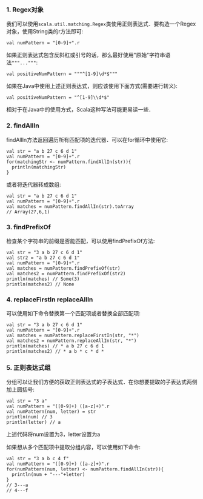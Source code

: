 ### 1. Regex对象

我们可以使用`scala.util.matching.Regex`类使用正则表达式．要构造一个Regex对象，使用String类的r方法即可:
```
val numPattern = "[0-9]+".r
```
如果正则表达式包含反斜杠或引号的话，那么最好使用"原始"字符串语法`"""..."""`:
```
val positiveNumPattern = """^[1-9]\d*$"""
```
如果在Java中使用上述正则表达式，则应该使用下面方式(需要进行转义):
```
val positiveNumPattern = "^[1-9]\\d*$"
```
相对于在Java中的使用方式，Scala这种写法可能更易读一些．

### 2. findAllIn

findAllIn方法返回遍历所有匹配项的迭代器．可以在for循环中使用它:
```
val str = "a b 27 c 6 d 1"
val numPattern = "[0-9]+".r
for(matchingStr <- numPattern.findAllIn(str)){
  println(matchingStr)
}
```
或者将迭代器转成数组:
```
val str = "a b 27 c 6 d 1"
val numPattern = "[0-9]+".r
val matches = numPattern.findAllIn(str).toArray
// Array(27,6,1)
```
### 3. findPrefixOf

检查某个字符串的前缀是否能匹配，可以使用findPrefixOf方法:
```
val str = "3 a b 27 c 6 d 1"
val str2 = "a b 27 c 6 d 1"
val numPattern = "[0-9]+".r
val matches = numPattern.findPrefixOf(str)
val matches2 = numPattern.findPrefixOf(str2)
println(matches) // Some(3)
println(matches2) // None
```
### 4. replaceFirstIn replaceAllIn

可以使用如下命令替换第一个匹配项或者替换全部匹配项:
```
val str = "3 a b 27 c 6 d 1"
val numPattern = "[0-9]+".r
val matches = numPattern.replaceFirstIn(str, "*")
val matches2 = numPattern.replaceAllIn(str, "*")
println(matches) // * a b 27 c 6 d 1
println(matches2) // * a b * c * d *
```

### 5. 正则表达式组

分组可以让我们方便的获取正则表达式的子表达式．在你想要提取的子表达式两侧加上圆括号:
```
val str = "3 a"
val numPattern = "([0-9]+) ([a-z]+)".r
val numPattern(num, letter) = str
println(num) // 3
println(letter) // a
```
上述代码将num设置为3，letter设置为a

如果想从多个匹配项中提取分组内容，可以使用如下命令:
```
val str = "3 a b c 4 f"
val numPattern = "([0-9]+) ([a-z]+)".r
for(numPattern(num, letter) <- numPattern.findAllIn(str)){
  println(num + "---"+letter)
}
// 3---a
// 4---f
```
